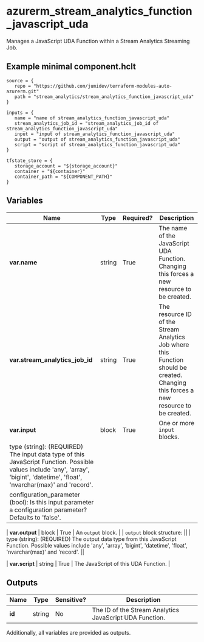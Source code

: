 # azurerm_stream_analytics_function_javascript_uda

Manages a JavaScript UDA Function within a Stream Analytics Streaming Job.

## Example minimal component.hclt

```hcl
source = {
   repo = "https://github.com/jumidev/terraform-modules-auto-azurerm.git" 
   path = "stream_analytics/stream_analytics_function_javascript_uda" 
}

inputs = {
   name = "name of stream_analytics_function_javascript_uda" 
   stream_analytics_job_id = "stream_analytics_job_id of stream_analytics_function_javascript_uda" 
   input = "input of stream_analytics_function_javascript_uda" 
   output = "output of stream_analytics_function_javascript_uda" 
   script = "script of stream_analytics_function_javascript_uda" 
}

tfstate_store = {
   storage_account = "${storage_account}" 
   container = "${container}" 
   container_path = "${COMPONENT_PATH}" 
}

```

## Variables

| Name | Type | Required? |  Description |
| ---- | ---- | --------- |  ----------- |
| **var.name** | string | True | The name of the JavaScript UDA Function. Changing this forces a new resource to be created. | 
| **var.stream_analytics_job_id** | string | True | The resource ID of the Stream Analytics Job where this Function should be created. Changing this forces a new resource to be created. | 
| **var.input** | block | True | One or more `input` blocks. | | `input` block structure: || 
|   type (string): (REQUIRED) The input data type of this JavaScript Function. Possible values include 'any', 'array', 'bigint', 'datetime', 'float', 'nvarchar(max)' and 'record'. ||
|   configuration_parameter (bool): Is this input parameter a configuration parameter? Defaults to 'false'. ||

| **var.output** | block | True | An `output` block. | | `output` block structure: || 
|   type (string): (REQUIRED) The output data type from this JavaScript Function. Possible values include 'any', 'array', 'bigint', 'datetime', 'float', 'nvarchar(max)' and 'record'. ||

| **var.script** | string | True | The JavaScript of this UDA Function. | 



## Outputs

| Name | Type | Sensitive? | Description |
| ---- | ---- | --------- | --------- |
| **id** | string | No  | The ID of the Stream Analytics JavaScript UDA Function. | 

Additionally, all variables are provided as outputs.

